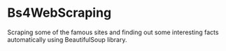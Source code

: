 # Bs4WebScraping
Scraping some of the famous sites and finding out some interesting facts automatically using BeautifulSoup library. 
